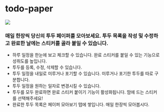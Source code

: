 # todo-paper
<img src = "https://github.com/jisulee154/todo-paper/assets/127957826/abc21de3-df94-43ae-956f-1075201a1982">

### 매일 한장씩 당신의 투두 페이퍼를 모아보세요. 투두 목록을 작성 및 수정하고 완료한 날에는 스티커를 골라 붙일 수 있습니다.

- 하루 일정을 한눈에 보고 체크할 수 있습니다. 완료 스티커를 붙일 수 있는 기능으로 성취도를 높입니다.
- 투두를 등록, 수정, 삭제할 수 있습니다.
- 투두 일정을 내일로 미루거나 포기할 수 있습니다. 미루거나 포기한 투두를 따로 구분합니다.
- 투두 일정을 원하는 일자로 변경시킬 수 있습니다.
- 투두를 모두 완료하면 완료 스티커 붙이기 기능이 활성화됩니다. 맘에 드는 스티커를 선택해주세요!
- 완료한 투두 목록은 페이퍼 모아보기 탭에 쌓입니다. 매일 한장씩 모아봅시다.
